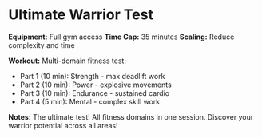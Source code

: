 # Ultimate Warrior Test

**Equipment:** Full gym access
**Time Cap:** 35 minutes
**Scaling:** Reduce complexity and time

**Workout:**
Multi-domain fitness test:
- Part 1 (10 min): Strength - max deadlift work
- Part 2 (10 min): Power - explosive movements
- Part 3 (10 min): Endurance - sustained cardio
- Part 4 (5 min): Mental - complex skill work

**Notes:** The ultimate test! All fitness domains in one session. Discover your warrior potential across all areas!